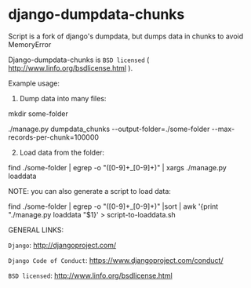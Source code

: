 django-dumpdata-chunks
======================

Script is a fork of django's dumpdata, but dumps data in chunks to avoid MemoryError

Django-dumpdata-chunks is `BSD licensed` ( http://www.linfo.org/bsdlicense.html ).

Example usage:

1) Dump data into many files:

mkdir some-folder

./manage.py dumpdata_chunks --output-folder=./some-folder --max-records-per-chunk=100000

2) Load data from the folder:

find ./some-folder | egrep -o "([0-9]+_[0-9]+)" | xargs ./manage.py loaddata

NOTE: you can also generate a script to load data:

find ./some-folder | egrep -o "([0-9]+_[0-9]+)" |sort | awk '{print "./manage.py loaddata "$1}' > script-to-loaddata.sh

GENERAL LINKS:

`Django`: http://djangoproject.com/

`Django Code of Conduct`: https://www.djangoproject.com/conduct/

`BSD licensed`: http://www.linfo.org/bsdlicense.html